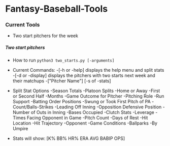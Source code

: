 # Fantasy-Baseball-Tools


### Current Tools
- Two start pitchers for the week

##### Two start pitchers
- How to run
`python3 two_starts.py [-arguments]`

- Current Commands:
    -[-h or -help] displays the help menu and split stats
    -[-d or -display] displays the pitchers with two starts next week and their matchups
    -["Pitcher Name"] [-s of -stats] <Split Stat>

- Split Stat Options
    -Season Totals
    -Platoon Splits
    -Home or Away
    -First or Second Half
    -Months
    -Game Outcome for Pitcher
    -Pitching Role
    -Run Support
    -Batting Order Positions
    -Swung or Took First Pitch of PA
    -Count/Balls-Strikes
    -Leading Off Inning
    -Opposition Defensive Position
    -Number of Outs in Inning
    -Bases Occupied
    -Clutch Stats
    -Leverage
    -Times Facing Opponent in Game
    -Pitch Count
    -Days of Rest
    -Hit Location
    -Hit Trajectory
    -Opponent
    -Game Conditions
    -Ballparks
    -By Umpire

- Stats will show:
[K%    BB%    HR%  ERA    AVG  BABIP    OPS]